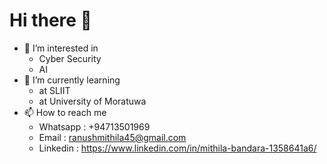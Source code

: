 # Hi there 👋


 - 👀 I’m interested in
   - Cyber Security
   - AI
 - 🌱 I’m currently learning
    - at SLIIT
    - at University of Moratuwa
 - 📫 How to reach me
    - Whatsapp : +94713501969
    - Email : ranushmithila45@gmail.com
    - Linkedin : https://www.linkedin.com/in/mithila-bandara-1358641a6/
<!--
**RanushMithila/RanushMithila** is a ✨ _special_ ✨ repository because its `README.md` (this file) appears on your GitHub profile.

Here are some ideas to get you started:

- 🔭 I’m currently working on ...

- 👯 I’m looking to collaborate on ...
- 🤔 I’m looking for help with ...
- 💬 Ask me about ...
- 📫 How to reach me: ...
- 😄 Pronouns: ...
- ⚡ Fun fact: ...
-->
